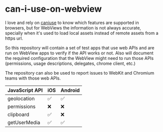 # can-i-use-on-webview

I love and rely on [caniuse](https://caniuse.com/) to know which features are supported in browsers, but for WebViews the information is not always accurate, specially when it's used to load local assets instead of remote assets from a https url.

So this repository will contain a set of test apps that use web APIs and are run on WebView apps to verify if the API works or not.
Also will document the required configuration that the WebView might need to run those APIs (permissions, usage descriptions, delegates, chrome client, etc.)

The repository can also be used to report issues to WebKit and Chromium teams with those web APIs.

| JavaScript API | iOS | Android |
| -------------- | --- | ------- |
| geolocation    |  ✅  |   ✅    |
| permissions    |  ❌  |   ❌    |
| clipboard      |  ✅  |   ❌    |
| getUserMedia   |  ✅  |   ✅    |